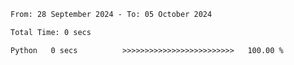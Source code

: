 <!--START_SECTION:waka-->

```txt
From: 28 September 2024 - To: 05 October 2024

Total Time: 0 secs

Python   0 secs          >>>>>>>>>>>>>>>>>>>>>>>>>   100.00 %
```

<!--END_SECTION:waka-->
